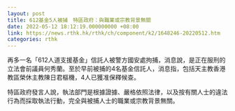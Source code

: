 ```yaml
---
layout: post
title: 612基金5人被捕　特區政府：與職業或宗教背景無關
date: 2022-05-12 18:12:19.000000000 +08:00
link: https://news.rthk.hk/rthk/ch/component/k2/1648246-20220512.htm
categories: rthk
---
```


再多一名「612人道支援基金」信託人被警方國安處拘捕，消息說，是正在服刑的立法會前議員何秀蘭。至於早前被捕的4名基金信託人，消息指，包括天主教香港教區榮休主教陳日君樞機，4人已獲准保釋候查。

特區政府發言人說，執法部門是根據證據、嚴格依照法律，以及按有關人士的違法行為而採取執法行動，完全與被捕人士的職業或宗教背景無關。
